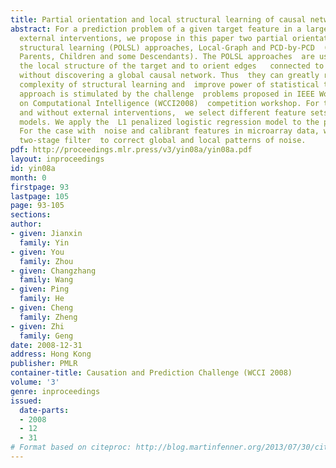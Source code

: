 ```yaml
---
title: Partial orientation and local structural learning of causal networks for prediction
abstract: For a prediction problem of a given target feature in a large causal network  under
  external interventions, we propose in this paper two partial orientation  and local
  structural learning (POLSL) approaches, Local-Graph and PCD-by-PCD  (where PCD denotes
  Parents, Children and some Descendants). The POLSL approaches  are used to discover
  the local structure of the target and to orient edges   connected to the target
  without discovering a global causal network. Thus  they can greatly reduce computational
  complexity of structural learning and  improve power of statistical tests. This
  approach is stimulated by the challenge  problems proposed in IEEE World Congress
  on Computational Intelligence (WCCI2008)  competition workshop. For the cases with
  and without external interventions,  we select different feature sets to build prediction
  models. We apply the  L1 penalized logistic regression model to the prediction.
  For the case with  noise and calibrant features in microarray data, we propose a
  two-stage filter  to correct global and local patterns of noise.
pdf: http://proceedings.mlr.press/v3/yin08a/yin08a.pdf
layout: inproceedings
id: yin08a
month: 0
firstpage: 93
lastpage: 105
page: 93-105
sections: 
author:
- given: Jianxin
  family: Yin
- given: You
  family: Zhou
- given: Changzhang
  family: Wang
- given: Ping
  family: He
- given: Cheng
  family: Zheng
- given: Zhi
  family: Geng
date: 2008-12-31
address: Hong Kong
publisher: PMLR
container-title: Causation and Prediction Challenge (WCCI 2008)
volume: '3'
genre: inproceedings
issued:
  date-parts:
  - 2008
  - 12
  - 31
# Format based on citeproc: http://blog.martinfenner.org/2013/07/30/citeproc-yaml-for-bibliographies/
---
```

